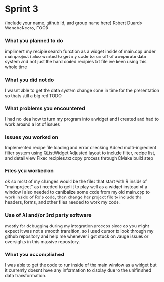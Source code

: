 # Sprint 3

(include your name, github id, and group name here)
Robert Duardo
WanabeNecro, 
FOOD

### What you planned to do

impliment my recipie search function as a widget inside of main.cpp under mainproject
i also wanted to get my code to run off of a seperate data system and not just the hard coded recipies.txt file ive been using this whole time 

### What you did not do

I wasnt able to get the data system change done in time for the presentation so thats still a big red TODO


### What problems you encountered

I had no idea how to turn my program into a widget and i created and had to work around a lot of issues

### Issues you worked on

 Implemented recipe file loading and error checking
 Added multi-ingredient filter system using QListWidget
 Adjusted layout to include filter, recipe list, and detail view
 Fixed recipies.txt copy process through CMake build step

### Files you worked on
ok so most of my changes would be the files that start with R inside of "mainproject" as i needed to get it to play well as a widget instead of a window i also needed to canibalize some code from my old main.cpp to work inside of Ro's code, then change her project file to include the headers, forms, and other files needed to work my code. 

### Use of AI and/or 3rd party software
mostly for debugging during my integration process since as you might expect it was not a smooth transition, so i used cursor to look through my github repository and help me whenever i got stuck on vauge issues or oversights in this massive repository.


### What you accomplished
I was able to get the code to run inside of the main window as a widget but it currently doesnt have any information to disolay due to the unifinished data transformation.
